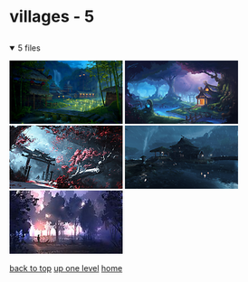 # villages - 5

<a id=""></a>

## [](/README.MD)
<details open>
<summary>5 files</summary>
<p>

[![cute-town-dark.png](/.internals/thumbnails/desktop/villages/cute-town-dark.png "cute-town-dark.png")](/desktop/villages/cute-town-dark.png)
[![forest.png](/.internals/thumbnails/desktop/villages/forest.png "forest.png")](/desktop/villages/forest.png)
[![japan3.jpg](/.internals/thumbnails/desktop/villages/japan3.jpg "japan3.jpg")](/desktop/villages/japan3.jpg)
[![japan.png](/.internals/thumbnails/desktop/villages/japan.png "japan.png")](/desktop/villages/japan.png)
[![landscape2.jpg](/.internals/thumbnails/desktop/villages/landscape2.jpg "landscape2.jpg")](/desktop/villages/landscape2.jpg)

</p>
</details>


[back to top](#)
[up one level](/desktop/README.MD)
[home](/)
